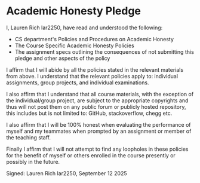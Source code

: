 # Academic Honesty Pledge

I, Lauren Rich lar2250, have read and understood the following:
  - CS department's Policies and Procedures on Academic Honesty
  - The Course Specific Academic Honesty Policies
  - The assignment specs outlining the consequences of not submitting this pledge and other aspects of the policy

I affirm that I will abide by all the policies stated in the relevant materials from above. I understand that the relevant policies apply to: individual assignments, group projects, and individual examinations.

I also affirm that I understand that all course materials, with the exception of the individual/group project, are subject to the appropriate copyrights and thus will not post them on any public forum or publicly hosted repository, this includes but is not limited to: GitHub, stackoverflow, chegg etc.

I also affirm that I will be 100% honest when evaluating the performance of myself and my teammates when prompted by an assignment or member of the teaching staff.

Finally I affirm that I will not attempt to find any loopholes in these policies for the benefit of myself or others enrolled in the course presently or possibly in the future.

Signed: Lauren Rich lar2250, September 12 2025
